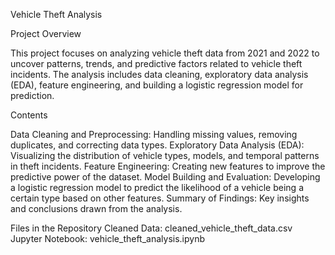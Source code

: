 Vehicle Theft Analysis

Project Overview

This project focuses on analyzing vehicle theft data from 2021 and 2022 to uncover patterns, trends, and predictive factors related to vehicle theft incidents. The analysis includes data cleaning, exploratory data analysis (EDA), feature engineering, and building a logistic regression model for prediction.

Contents

Data Cleaning and Preprocessing: Handling missing values, removing duplicates, and correcting data types.
Exploratory Data Analysis (EDA): Visualizing the distribution of vehicle types, models, and temporal patterns in theft incidents.
Feature Engineering: Creating new features to improve the predictive power of the dataset.
Model Building and Evaluation: Developing a logistic regression model to predict the likelihood of a vehicle being a certain type based on other features.
Summary of Findings: Key insights and conclusions drawn from the analysis.

Files in the Repository
Cleaned Data: cleaned_vehicle_theft_data.csv
Jupyter Notebook: vehicle_theft_analysis.ipynb

